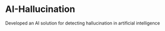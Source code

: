 # AI-Hallucination
Developed an AI solution for detecting hallucination in artificial intelligence 

